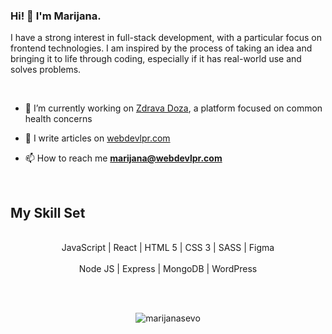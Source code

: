 <h3>Hi! 👋 I'm Marijana.</h3> 

<p>I have a strong interest in full-stack development, with a particular focus on frontend technologies. I am inspired by the process of taking an idea and bringing it to life through coding, especially if it has real-world use and solves problems. </p><br/>


- 🔭 I’m currently working on [Zdrava Doza](https://zdravadoza.com/), a platform focused on common health concerns
- 📝 I write articles on [webdevlpr.com](https://webdevlpr.com/)

- 📫 How to reach me **marijana@webdevlpr.com**


<br>

## My Skill Set

<br>
<div align="center" dir="auto">  
<div dir="auto">JavaScript | React | HTML 5 | CSS 3 | SASS | Figma </div> 
<br>
<div dir="auto">Node JS | Express | MongoDB | WordPress</div>
</div>

<br><br>

<p align="center"><img align="center" src="https://github-readme-streak-stats.herokuapp.com/?user=marijanasevo&" alt="marijanasevo" /></p>
